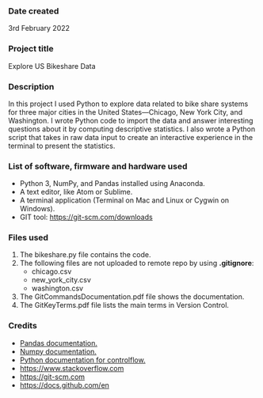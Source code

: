 ### Date created
3rd February 2022

### Project title
Explore US Bikeshare Data

### Description
In this project I used Python to explore data related to bike share systems for three major cities in the United States—Chicago, New York City, and Washington. I wrote Python code to import the data and answer interesting questions about it by computing descriptive statistics. I also wrote a Python script that takes in raw data input to create an interactive experience in the terminal to present the statistics.

### List of software, firmware and hardware used
* Python 3, NumPy, and Pandas installed using Anaconda.
* A text editor, like Atom or Sublime.
* A terminal application (Terminal on Mac and Linux or Cygwin on Windows).
* GIT tool: https://git-scm.com/downloads

### Files used
1. The bikeshare.py file contains the code.
2. The following files are not uploaded to remote repo by using **.gitignore**:
   * chicago.csv
   * new_york_city.csv
   * washington.csv
3. The GitCommandsDocumentation.pdf file shows the documentation.
4. The GitKeyTerms.pdf file lists the main terms in Version Control.

### Credits
* [Pandas documentation.](https://pandas.pydata.org/docs/)
* [Numpy documentation.](https://numpy.org/doc/)
* [Python documentation for controlflow.](https://docs.python.org/3/tutorial/controlflow.html)
* https://www.stackoverflow.com
* https://git-scm.com
* https://docs.github.com/en
